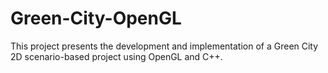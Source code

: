 # Green-City-OpenGL
This project presents the development and implementation of a Green City 2D scenario-based project using OpenGL and C++. 
